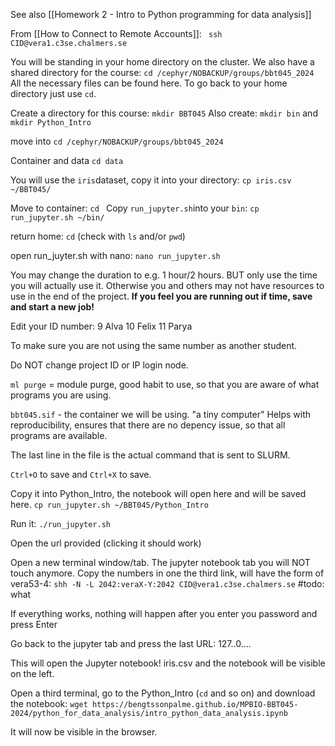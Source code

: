 See also [[Homework 2 - Intro to Python programming for data analysis]]

From [[How to Connect to Remote Accounts]]:
` ssh CID@vera1.c3se.chalmers.se`

You will be standing in your home directory on the cluster. We also have a shared directory for the course:
`cd /cephyr/NOBACKUP/groups/bbt045_2024`
All the necessary files can be found here.
To go back to your home directory just use `cd`.

Create a directory for this course: `mkdir BBT045`
Also create: `mkdir bin` and `mkdir Python_Intro`

move into `cd /cephyr/NOBACKUP/groups/bbt045_2024`

Container and data
`cd data`

You will use the `iris`dataset, copy it into your directory:
`cp iris.csv ~/BBT045/`

Move to container: `cd `
Copy `run_jupyter.sh`into your `bin`:
`cp run_jupyter.sh ~/bin/`

return home: `cd` (check with `ls` and/or `pwd`)

open run_juyter.sh with nano:
	`nano run_jupyter.sh`

You may change the duration to e.g. 1 hour/2 hours. BUT only  use the time you will actually use it. Otherwise you and others may not have resources to use in the end of the project.
**If you feel you are running out if time, save and start a new job!**

Edit your ID number:
	9 Alva
	10 Felix
	11 Parya
	
To make sure you are not using the same number as another student.

Do NOT change project ID or IP login node.

`ml purge` = module purge, good habit to use, so that you are aware of what programs you are using. 

`bbt045.sif` - the container we will be using. "a tiny computer"
	Helps with reproducibility, ensures that there are no depency issue, so that all programs are available.

The last line in the file is the actual command that is sent to SLURM.

`Ctrl+O` to save and `Ctrl+X` to save.

Copy it into Python_Intro, the notebook will open here and will be saved here.
	`cp run_jupyter.sh ~/BBT045/Python_Intro`

Run it:
	`./run_jupyter.sh`

Open the url provided (clicking it should work)

Open a new terminal window/tab. The jupyter notebook tab you will NOT touch anymore.
Copy the numbers in one the third link, will have the form of vera53-4:
`shh -N -L 2042:veraX-Y:2042 CID@vera1.c3se.chalmers.se`
#todo: what

If everything works, nothing will happen after you enter you password and press Enter

Go back to the jupyter tab and press the last URL: 127..0....

This will open the Jupyter notebook!
iris.csv and the notebook will be visible on the left.

Open a third terminal, go to the Python_Intro (`cd` and so on) and download the notebook:
`wget https://bengtssonpalme.github.io/MPBIO-BBT045-2024/python_for_data_analysis/intro_python_data_analysis.ipynb`

It will now be visible in the browser.